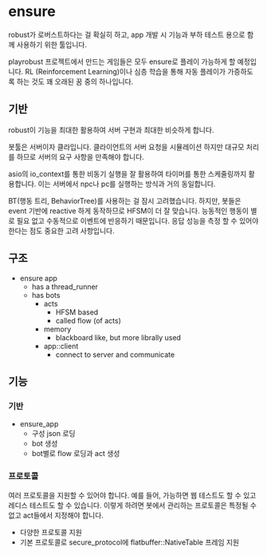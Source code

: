 # ensure 

robust가 로버스트하다는 걸 확실히 하고, app 개발 시 기능과 부하 테스트 용으로 
함께 사용하기 위한 툴입니다. 

playrobust 프로젝트에서 만드는 게임들은 모두 ensure로 플레이 가능하게 할 예정입니다. 
RL (Reinforcement Learning)이나 심층 학습을 통해 자동 플레이가 가증하도록 하는 것도 
꽤 오래된 꿈 중의 하나입니다. 

## 기반

robust이 기능을 최대한 활용하여 서버 구현과 최대한 비슷하게 합니다. 

봇툴은 서버이자 클라입니다. 클라이언트의 서버 요청을 시뮬레이션 하지만 대규모
처리를 하므로 서버의 요구 사항을 만족해야 합니다.

asio의 io_context를 통한 비동기 실행을 잘 활용하여 타이머를 통한 스케줄링까지
활용합니다. 이는 서버에서 npc나 pc를 실행하는 방식과 거의 동일합니다. 

BT(행동 트리, BehaviorTree)를 사용하는 걸 잠시 고려했습니다. 하지만, 봇들은 
event 기반에 reactive 하게 동작하므로 HFSM이 더 잘 맞습니다. 능동적인 행동이 
별로 필요 없고 수동적으로 이벤트에 반응하기 때문입니다. 응답 성능을 
측정 할 수 있어야 한다는 점도 중요한 고려 사항입니다. 

## 구조 

- ensure app
  - has a thread_runner 
  - has bots 
    - acts 
      - HFSM based 
      - called flow (of acts)
    - memory 
      - blackboard like, but more librally used
    - app::client
      - connect to server and communicate

## 기능 

### 기반 

- ensure_app
  - 구성 json 로딩 
  - bot 생성 
  - bot별로 flow 로딩과 act 생성 



### 프로토콜 

여러 프로토콜을 지원할 수 있어야 합니다. 예를 들어, 가능하면 웹 테스트도 할 수 있고 
레디스 테스트도 할 수 있습니다. 이렇게 하려면 봇에서 관리하는 프로토콜은 특정될 수 없고 
act들에서 지정해야 합니다. 

- 다양한 프로토콜 지원 
- 기본 프로토콜로 secure_protocol에 flatbuffer::NativeTable 프레임 지원 
